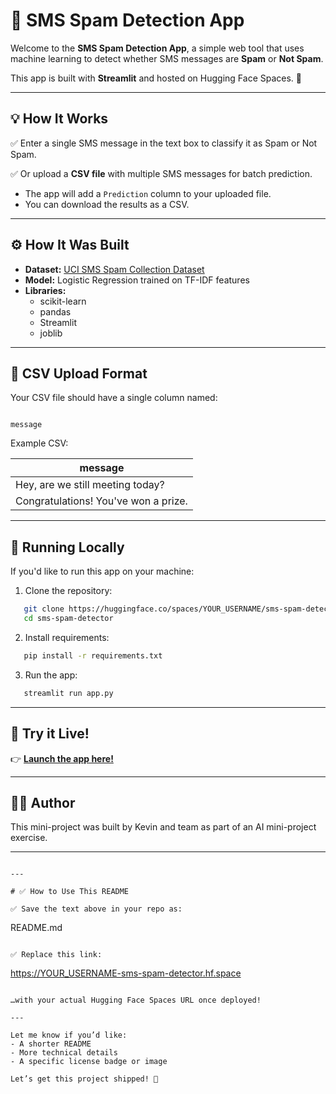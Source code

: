 # 📩 SMS Spam Detection App

Welcome to the **SMS Spam Detection App**, a simple web tool that uses machine learning to detect whether SMS messages are **Spam** or **Not Spam**.

This app is built with **Streamlit** and hosted on Hugging Face Spaces. 🚀

---

## 💡 How It Works

✅ Enter a single SMS message in the text box to classify it as Spam or Not Spam.

✅ Or upload a **CSV file** with multiple SMS messages for batch prediction.

- The app will add a `Prediction` column to your uploaded file.
- You can download the results as a CSV.

---

## ⚙️ How It Was Built

- **Dataset:** [UCI SMS Spam Collection Dataset](https://archive.ics.uci.edu/ml/datasets/SMS+Spam+Collection)
- **Model:** Logistic Regression trained on TF-IDF features
- **Libraries:**  
  - scikit-learn
  - pandas
  - Streamlit
  - joblib

---

## 📂 CSV Upload Format

Your CSV file should have a single column named:

```

message

````

Example CSV:

| message                          |
|----------------------------------|
| Hey, are we still meeting today? |
| Congratulations! You've won a prize. |

---

## 🚀 Running Locally

If you'd like to run this app on your machine:

1. Clone the repository:

```bash
   git clone https://huggingface.co/spaces/YOUR_USERNAME/sms-spam-detector
   cd sms-spam-detector
````

2. Install requirements:

```bash
   pip install -r requirements.txt
 ```

3. Run the app:

```bash
   streamlit run app.py
 ```

---

## 🔗 Try it Live!

👉 **[Launch the app here!](https://YOUR_USERNAME-sms-spam-detector.hf.space)**

---

## 👨‍💻 Author

This mini-project was built by Kevin and team as part of an AI mini-project exercise.

---

```

---

# ✅ How to Use This README

✅ Save the text above in your repo as:

```

README.md

```

✅ Replace this link:

```

[https://YOUR\_USERNAME-sms-spam-detector.hf.space](https://YOUR_USERNAME-sms-spam-detector.hf.space)

```

…with your actual Hugging Face Spaces URL once deployed!

---

Let me know if you’d like:
- A shorter README
- More technical details
- A specific license badge or image

Let’s get this project shipped! 🚀
```
